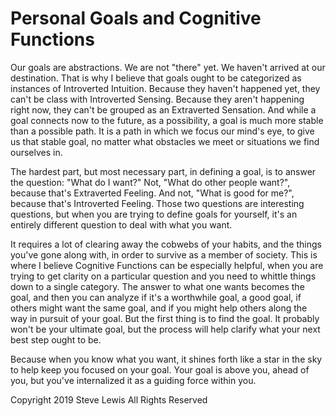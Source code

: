 # Personal Goals and Cognitive Functions

Our goals are abstractions. We are not "there" yet. We haven't arrived at our destination. That is why I believe that goals ought to be categorized as instances of Introverted Intuition. Because they haven't happened yet, they can't be class with Introverted Sensing. Because they aren't happening right now, they can't be grouped as an Extraverted Sensation. And while a goal connects now to the future, as a possibility, a goal is much more stable than a possible path. It is a path in which we focus our mind's eye, to give us that stable goal, no matter what obstacles we meet or situations we find ourselves in.

The hardest part, but most necessary part, in defining a goal, is to answer the question: "What do I want?" Not, "What do other people want?", because that's Extraverted Feeling. And not, "What is good for me?", because that's Introverted Feeling. Those two questions are interesting questions, but when you are trying to define goals for yourself, it's an entirely different question to deal with what you want.

It requires a lot of clearing away the cobwebs of your habits, and the things you've gone along with, in order to survive as a member of society. This is where I believe Cognitive Functions can be especially helpful, when you are trying to get clarity on a particular question and you need to whittle things down to a single category. The answer to what one wants becomes the goal, and then you can analyze if it's a worthwhile goal, a good goal, if others might want the same goal, and if you might help others along the way in pursuit of your goal. But the first thing is to find the goal. It probably won't be your ultimate goal, but the process will help clarify what your next best step ought to be.

Because when you know what you want, it shines forth like a star in the sky to help keep you focused on your goal. Your goal is above you, ahead of you, but you've internalized it as a guiding force within you.

Copyright 2019 Steve Lewis All Rights Reserved
